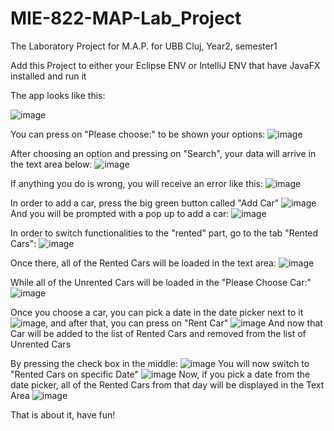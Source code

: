 # MIE-822-MAP-Lab_Project
The Laboratory Project for M.A.P. for UBB Cluj, Year2, semester1


Add this Project to either your Eclipse ENV or IntelliJ ENV that have JavaFX installed and run it

The app looks like this:

![image](https://user-images.githubusercontent.com/94149803/148078408-4f428859-b9cc-443c-ac34-a09adf62309e.png)

You can press on "Please choose:" to be shown your options:
![image](https://user-images.githubusercontent.com/94149803/148078551-77bc6a88-f006-46b4-8a2d-80c5d0003f73.png)

After choosing an option and pressing on "Search", your data will arrive in the text area below:
![image](https://user-images.githubusercontent.com/94149803/148078639-a944ba2e-b450-4432-b912-1bb879c2adae.png)

If anything you do is wrong, you will receive an error like this:
![image](https://user-images.githubusercontent.com/94149803/148078695-117130f8-6a59-4763-af7d-bc901d3679c9.png)

In order to add a car, press the big green button called "Add Car" ![image](https://user-images.githubusercontent.com/94149803/148078826-62a15bd5-b96b-4e26-8bb2-799f65ff2590.png)
And you will be prompted with a pop up to add a car:
![image](https://user-images.githubusercontent.com/94149803/148078879-1599651e-6cc8-4b96-8bc4-a4465d0fbefb.png)

In order to switch functionalities to the "rented" part, go to the tab "Rented Cars":
![image](https://user-images.githubusercontent.com/94149803/148079120-ce95a67c-b1af-4865-8c65-d06eed0d5fe6.png)

Once there, all of the Rented Cars will be loaded in the text area:
![image](https://user-images.githubusercontent.com/94149803/148079205-c130eea1-7941-41e8-bcce-dfa1bc4f8eca.png)

While all of the Unrented Cars will be loaded in the "Please Choose Car:"
![image](https://user-images.githubusercontent.com/94149803/148079271-3aead597-cb2f-44b3-8bb5-c5f091eb17a7.png)

Once you choose a car, you can pick a date in the date picker next to it ![image](https://user-images.githubusercontent.com/94149803/148079350-2aa86476-7446-4dfb-b06c-e2ff59c07949.png), and after that, you can press on "Rent Car" ![image](https://user-images.githubusercontent.com/94149803/148079391-350d2798-b246-4b85-8cd1-dff4951a5e20.png)
And now that Car will be added to the list of Rented Cars and removed from the list of Unrented Cars

By pressing the check box in the middle:
![image](https://user-images.githubusercontent.com/94149803/148079546-609fd50a-23dd-43a0-8720-44f9f67cf4f0.png)
You will now switch to "Rented Cars on specific Date"
![image](https://user-images.githubusercontent.com/94149803/148079596-6d9b4ffd-6003-4a45-9385-4eac6a5a2986.png)
Now, if you pick a date from the date picker, all of the Rented Cars from that day will be displayed in the Text Area
![image](https://user-images.githubusercontent.com/94149803/148079663-d7ad279b-8e99-469d-a9da-8c72e859664b.png)

That is about it, have fun!
